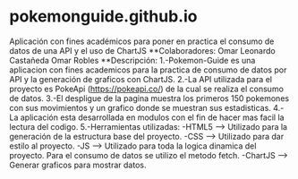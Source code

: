 # pokemonguide.github.io
Aplicación con fines académicos para poner en practica el consumo de datos de una API y el uso de ChartJS
**Colaboradores:
Omar Leonardo Castañeda
Omar Robles 
**Descripción: 
1.-Pokemon-Guide es una aplicacion con fines academicos para la practica de consumo de datos por API y la generación de graficos con ChartJS.
2.-La API utilizada para el proyecto es PokeApi (https://pokeapi.co/) de la cual se realiza el consumo de datos.
3.-El despligue de la pagina muestra los primeros 150 pokemones con sus movimientos y un grafico donde se muestran sus estadisticas.
4.-La aplicación esta desarrollada en modulos con el fin de hacer mas facil la lectura del codigo.
5.-Herramientas utilizadas:
      -HTML5 --> Utilizado para la generación de la estructura base del proyecto.
      -CSS --> Utilizado para dar estilo al proyecto.
      -JS --> Utilizado para toda la logica dinamica del proyecto. Para el consumo de datos se utilizo el metodo fetch. 
      -ChartJS --> Generar graficos para mostrar datos.
